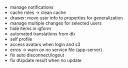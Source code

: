 - manage notifications
- cache roles -> clean cache
- drawer: move user info to properties for generalization
- manage multiple changes for selected users
- hide items in igform
- automated translations from db
- self profile
- access avatars when login and s3
- erros -> warn on no service file (app-server)
- fix auto disconnect/logout
- fix dUpdate result when no update
